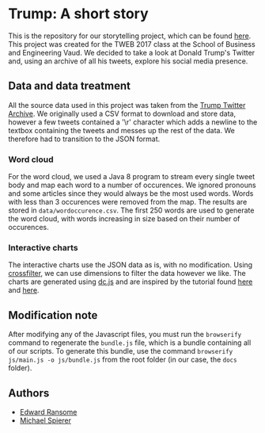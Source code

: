 # Trump: A short story
This is the repository for our storytelling project, which can be found [here](https://edwardransome.github.io/Storytelling-trump/). This project was created for the TWEB 2017 class at the School of Business and Engineering Vaud.
We decided to take a look at Donald Trump's Twitter and, using an archive of all his tweets, explore his social media presence.


## Data and data treatment
All the source data used in this project was taken from the [Trump Twitter Archive](http://www.trumptwitterarchive.com/archive). We originally used a CSV format to download and store data, however a few tweets contained a '\r' character which adds a newline to the textbox containing the tweets and messes up the rest of the data. We therefore had to transition to the JSON format.

### Word cloud
For the word cloud, we used a Java 8 program to stream every single tweet body and map each word to a number of occurences. We ignored pronouns and some articles since they would always be the most used words. Words with less than 3 occurences were removed from the map. The results are stored in `data/wordoccurence.csv`.
The first 250 words are used to generate the word cloud, with words increasing in size based on their number of occurences.

### Interactive charts
The interactive charts use the JSON data as is, with no modification. Using [crossfilter](http://square.github.io/crossfilter/), we can use dimensions to filter the data however we like. The charts are generated using [dc.js](https://dc-js.github.io/dc.js/) and are inspired by the tutorial found [here](http://dc-js.github.io/dc.js/docs/stock.html#section-10) and [here](http://bl.ocks.org/d3noob/6584483).

## Modification note
After modifying any of the Javascript files, you must run the `browserify` command to regenerate the `bundle.js` file, which is a bundle containing all of our scripts. To generate this bundle, use the command `browserify js/main.js -o js/bundle.js` from the root folder (in our case, the `docs` folder).

## Authors

 - [Edward Ransome](https://github.com/edwardransome)
 - [Michael Spierer](https://github.com/oceanos1)
